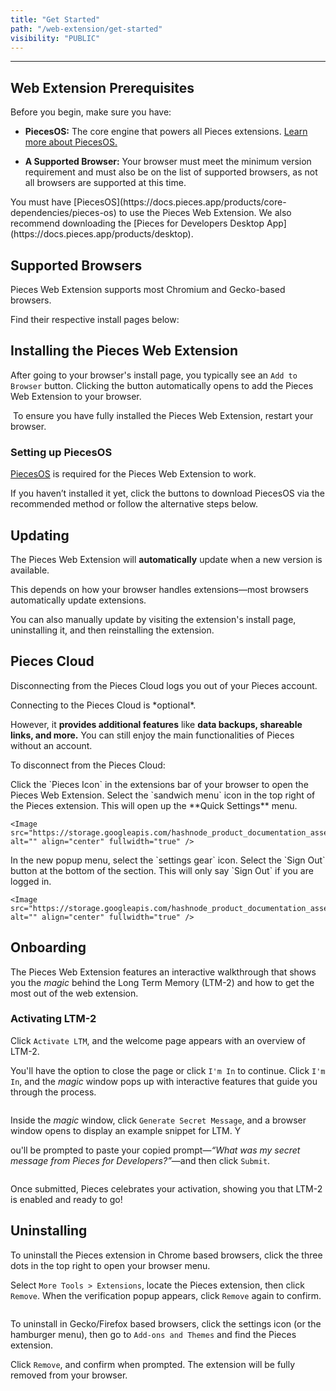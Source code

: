 ```yaml
---
title: "Get Started"
path: "/web-extension/get-started"
visibility: "PUBLIC"
---
```

***

## Web Extension Prerequisites

Before you begin, make sure you have:

* **PiecesOS:** The core engine that powers all Pieces extensions. <a target="_blank" href="https://docs.pieces.app/products/core-dependencies/pieces-os">Learn more about PiecesOS.</a>

* **A Supported Browser:** Your browser must meet the minimum version requirement and must also be on the list of supported browsers, as not all browsers are supported at this time.

<Callout type="info">
  You must have [PiecesOS](https://docs.pieces.app/products/core-dependencies/pieces-os) to use the Pieces Web Extension. We also recommend downloading the [Pieces for Developers Desktop App](https://docs.pieces.app/products/desktop).
</Callout>

## Supported Browsers

Pieces Web Extension supports most Chromium and Gecko-based browsers.

Find their respective install pages below:

<Card title="Chrome" image="https://cdn.hashnode.com/res/hashnode/image/upload/v1744643425227/3b4ac061-8750-4d02-af09-11e78ce583a8.png" href="https://chrome.google.com/webstore/detail/pieces-save-code-snippets/igbgibhbfonhmjlechmeefimncpekepm" />

<CardGroup cols={2}>
  <Card title="Edge" image="https://cdn.hashnode.com/res/hashnode/image/upload/v1744643434444/0ec94446-6ad9-4597-af66-09ea59543d41.png" href="https://microsoftedge.microsoft.com/addons/detail/pieces-save-code-snippet/hglfimcdgonaeeobjckfdabcldfidmim" />

  <Card title="Firefox" image="https://cdn.hashnode.com/res/hashnode/image/upload/v1744643450048/bed96cff-6292-44f8-be5f-363be8cd1494.webp" href="https://addons.mozilla.org/en-US/firefox/addon/pieces-save-code-from-the-web/" />

  <Card title="Brave" image="https://cdn.hashnode.com/res/hashnode/image/upload/v1744643519812/51ad4cae-9e83-4df5-8060-dd53fbd0b175.png" href="https://chrome.google.com/webstore/detail/pieces-save-code-snippets/igbgibhbfonhmjlechmeefimncpekepm" />

  <Card title="Opera" image="https://cdn.hashnode.com/res/hashnode/image/upload/v1744643531058/0d5fcc6c-143c-4531-8694-071a82501642.png" href="https://chrome.google.com/webstore/detail/pieces-save-code-snippets/igbgibhbfonhmjlechmeefimncpekepm" />
</CardGroup>

## Installing the Pieces Web Extension

After going to your browser's install page, you typically see an `Add to Browser` button. Clicking the button automatically opens to add the Pieces Web Extension to your browser.

<Image src="https://storage.googleapis.com/hashnode_product_documentation_assets/web_extension/get_started/chrome_install_page.png" alt="" align="center" fullwidth="true" />

<Callout type="tip">
  To ensure you have fully installed the Pieces Web Extension, restart your browser.
</Callout>

### Setting up PiecesOS

<a target="_blank" href="https://docs.pieces.app/products/core-dependencies/pieces-os">PiecesOS</a> is required for the Pieces Web Extension to work.

If you haven’t installed it yet, click the buttons to download PiecesOS via the recommended method or follow the alternative steps below.

<get-started-install />

## Updating

The Pieces Web Extension will **automatically** update when a new version is available.

<Callout type="alert">
  This depends on how your browser handles extensions—most browsers automatically update extensions.
</Callout>

You can also manually update by visiting the extension's install page, uninstalling it, and then reinstalling the extension.

## Pieces Cloud

Disconnecting from the Pieces Cloud logs you out of your Pieces account.

<Callout type="info">
  Connecting to the Pieces Cloud is *optional*.

  However, it **provides additional features** like **data backups, shareable links, and more.** You can still enjoy the main functionalities of Pieces without an account.
</Callout>

To disconnect from the Pieces Cloud:

<Steps>
  <Step title="Open the Extension">
    Click the `Pieces Icon` in the extensions bar of your browser to open the Pieces Web Extension.
  </Step>

  <Step title="Click the Sandwich Menu Icon">
    Select the `sandwich menu` icon in the top right of the Pieces extension. This will open up the **Quick Settings** menu.

    <Image src="https://storage.googleapis.com/hashnode_product_documentation_assets/web_extension/get_started/hover_over_settings.png" alt="" align="center" fullwidth="true" />
  </Step>

  <Step title="Click Account Settings">
    In the new popup menu, select the `settings gear` icon.
  </Step>

  <Step title="Click Log Out">
    Select the `Sign Out` button at the bottom of the section. This will only say `Sign Out` if you are logged in.

    <Image src="https://storage.googleapis.com/hashnode_product_documentation_assets/web_extension/get_started/sign_out_chrome.png" alt="" align="center" fullwidth="true" />
  </Step>
</Steps>

## Onboarding

The Pieces Web Extension features an interactive walkthrough that shows you the *magic* behind the Long Term Memory (LTM-2) and how to get the most out of the web extension.

### Activating LTM-2

Click `Activate LTM`, and the welcome page appears with an overview of LTM-2.

You'll have the option to close the page or click `I'm In` to continue. Click `I'm In`, and the *magic* window pops up with interactive features that guide you through the process.

<Image src="https://storage.googleapis.com/hashnode_product_documentation_assets/web_extension/get_started/ltm_onboarding.gif" alt="" align="center" fullwidth="true" />

Inside the *magic* window, click `Generate Secret Message`, and a browser window opens to display an example snippet for LTM. Y

ou'll be prompted to paste your copied prompt—*“What was my secret message from Pieces for Developers?”*—and then click `Submit`.

<Image src="https://storage.googleapis.com/hashnode_product_documentation_assets/web_extension/get_started/successful_onboarding.png" alt="" align="center" fullwidth="true" />

Once submitted, Pieces celebrates your activation, showing you that LTM-2 is enabled and ready to go!

## Uninstalling

To uninstall the Pieces extension in Chrome based browsers, click the three dots in the top right to open your browser menu.

Select `More Tools > Extensions`, locate the Pieces extension, then click `Remove`. When the verification popup appears, click `Remove` again to confirm.

<Image src="https://storage.googleapis.com/hashnode_product_documentation_assets/web_extension/get_started/remove_from_chrome.png" alt="" align="center" fullwidth="true" />

To uninstall in Gecko/Firefox based browsers, click the settings icon (or the hamburger menu), then go to `Add-ons and Themes` and find the Pieces extension.

Click `Remove`, and confirm when prompted. The extension will be fully removed from your browser.
